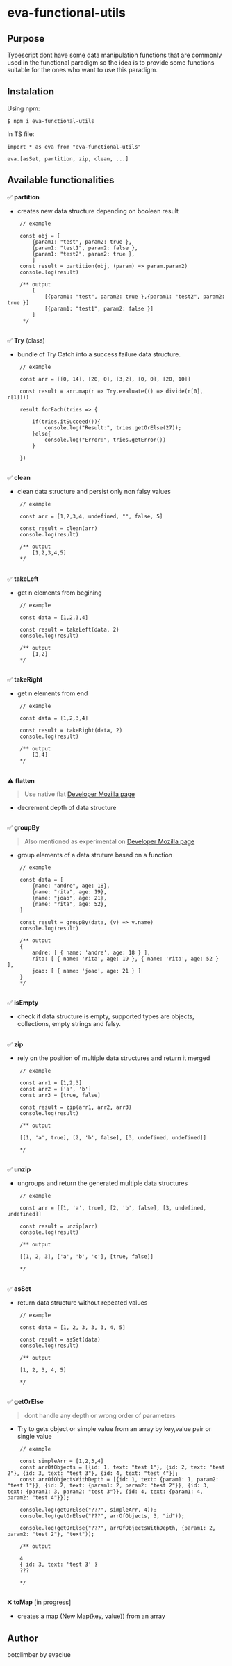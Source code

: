 # eva-functional-utils

## Purpose
Typescript dont have some data manipulation functions that are commonly used in the functional paradigm so the idea is to provide some functions suitable for the ones who want to use this paradigm.

## Instalation
Using npm:
```
$ npm i eva-functional-utils
```

In TS file:
```
import * as eva from "eva-functional-utils"

eva.[asSet, partition, zip, clean, ...]
```

## Available functionalities
:white_check_mark: **partition**
- creates new data structure depending on boolean result
```
    // example

    const obj = [
        {param1: "test", param2: true },
        {param1: "test1", param2: false },
        {param1: "test2", param2: true },
        ]
    const result = partition(obj, (param) => param.param2)
    console.log(result)
    
    /** output
        [
            [{param1: "test", param2: true },{param1: "test2", param2: true }]
            [{param1: "test1", param2: false }]
        ]
     */
```
##
    
:white_check_mark: **Try** (class)
- bundle of Try Catch into a success failure data structure.
```
    // example

    const arr = [[0, 14], [20, 0], [3,2], [0, 0], [20, 10]]

    const result = arr.map(r => Try.evaluate(() => divide(r[0], r[1])))

    result.forEach(tries => {

        if(tries.itSucceed()){
            console.log("Result:", tries.getOrElse(27));
        }else{
            console.log("Error:", tries.getError())
        }

    })
```
##
    
:white_check_mark: **clean**
- clean data structure and persist only non falsy values
```
    // example

    const arr = [1,2,3,4, undefined, "", false, 5]

    const result = clean(arr)
    console.log(result)

    /** output
        [1,2,3,4,5]
    */
```
##
    
:white_check_mark: **takeLeft**
- get n elements from begining
```
    // example

    const data = [1,2,3,4]

    const result = takeLeft(data, 2)
    console.log(result)

    /** output
        [1,2]
    */
```
##
    
:white_check_mark: **takeRight**
- get n elements from end
```
    // example

    const data = [1,2,3,4]

    const result = takeRight(data, 2)
    console.log(result)

    /** output
        [3,4]
    */
 ```   
##

:warning: **flatten** 
> Use native flat [Developer Mozilla page](https://developer.mozilla.org/en-US/docs/Web/JavaScript/Reference/Global_Objects/Array/flat)
- decrement depth of data structure
##

:white_check_mark: **groupBy** 
> Also mentioned as experimental on [Developer Mozilla page](https://developer.mozilla.org/en-US/docs/Web/JavaScript/Reference/Global_Objects/Object/groupBy)
- group elements of a data struture based on a function
```
    // example
    
    const data = [
        {name: "andre", age: 18},
        {name: "rita", age: 19},
        {name: "joao", age: 21},
        {name: "rita", age: 52},
    ]

    const result = groupBy(data, (v) => v.name)
    console.log(result)

    /** output
    {
        andre: [ { name: 'andre', age: 18 } ],
        rita: [ { name: 'rita', age: 19 }, { name: 'rita', age: 52 } ],
        joao: [ { name: 'joao', age: 21 } ]
    }
    */
```
##
    
:white_check_mark: **isEmpty**
- check if data structure is empty, supported types are objects, collections, empty strings and falsy.
##
    
:white_check_mark: **zip**
- rely on the position of multiple data structures and return it merged
```
    // example
    
    const arr1 = [1,2,3] 
    const arr2 = ['a', 'b']
    const arr3 = [true, false]

    const result = zip(arr1, arr2, arr3)
    console.log(result)

    /** output
    
    [[1, 'a', true], [2, 'b', false], [3, undefined, undefined]]

    */
```
##
    
:white_check_mark: **unzip**
- ungroups and return the generated multiple data structures
```
    // example
    
    const arr = [[1, 'a', true], [2, 'b', false], [3, undefined, undefined]]

    const result = unzip(arr)
    console.log(result)

    /** output
    
    [[1, 2, 3], ['a', 'b', 'c'], [true, false]]

    */
```
## 

:white_check_mark: **asSet**
- return data structure without repeated values
```
    // example
    
    const data = [1, 2, 3, 3, 3, 4, 5]

    const result = asSet(data)
    console.log(result)

    /** output
    
    [1, 2, 3, 4, 5]

    */
```
##

:white_check_mark: **getOrElse**
> dont handle any depth or wrong order of parameters
- Try to gets object or simple value from an array by key,value pair or single value 
```
    // example
    
    const simpleArr = [1,2,3,4]
    const arrOfObjects = [{id: 1, text: "test 1"}, {id: 2, text: "test 2"}, {id: 3, text: "test 3"}, {id: 4, text: "test 4"}];
    const arrOfObjectsWithDepth = [{id: 1, text: {param1: 1, param2: "test 1"}}, {id: 2, text: {param1: 2, param2: "test 2"}}, {id: 3, text: {param1: 3, param2: "test 3"}}, {id: 4, text: {param1: 4, param2: "test 4"}}];

    console.log(getOrElse("???", simpleArr, 4));
    console.log(getOrElse("???", arrOfObjects, 3, "id"));

    console.log(getOrElse("???", arrOfObjectsWithDepth, {param1: 2, param2: "test 2"}, "text"));

    /** output
    
    4
    { id: 3, text: 'test 3' }
    ???

    */
```
##

:x: **toMap** [in progress]
- creates a map (New Map(key, value)) from an array

## Author
botclimber by evaclue
